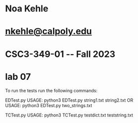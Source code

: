 # Noa Kehle
# nkehle@calpoly.edu
# CSC3-349-01 -- Fall 2023
# lab 07


To run the tests run the following commands:

EDTest.py
    USAGE:  python3 EDTest.py string1.txt string2.txt
                        OR    
    USAGE:  python3 EDTest.py two_strings.txt

TCTest.py
    USAGE:  python3 TCTest.py testdict.txt teststring.txt 